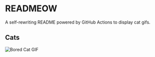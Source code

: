 # READMEOW

A self-rewriting README powered by GitHub Actions to display cat gifs.

## Cats

![Bored Cat GIF](https://media4.giphy.com/media/v1.Y2lkPTlhY2QwMmRhNW4wcjh1cmRodHRzbWw5eXQ2eDNkb295djg4aXB6dDQxZHZmbzhjdSZlcD12MV9naWZzX3NlYXJjaCZjdD1n/mlvseq9yvZhba/200.gif)
